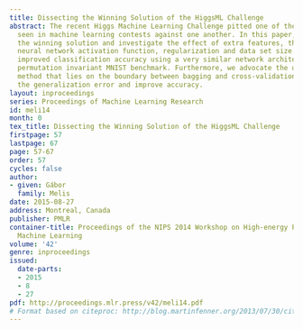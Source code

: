 ```yaml
---
title: Dissecting the Winning Solution of the HiggsML Challenge
abstract: The recent Higgs Machine Learning Challenge pitted one of the largest crowds
  seen in machine learning contests against one another. In this paper, we present
  the winning solution and investigate the effect of extra features, the choice of
  neural network activation function, regularization and data set size. We demonstrate
  improved classification accuracy using a very similar network architecture on the
  permutation invariant MNIST benchmark. Furthermore, we advocate the use of a simple
  method that lies on the boundary between bagging and cross-validation to both estimate
  the generalization error and improve accuracy.
layout: inproceedings
series: Proceedings of Machine Learning Research
id: meli14
month: 0
tex_title: Dissecting the Winning Solution of the HiggsML Challenge
firstpage: 57
lastpage: 67
page: 57-67
order: 57
cycles: false
author:
- given: Gábor
  family: Melis
date: 2015-08-27
address: Montreal, Canada
publisher: PMLR
container-title: Proceedings of the NIPS 2014 Workshop on High-energy Physics and
  Machine Learning
volume: '42'
genre: inproceedings
issued:
  date-parts:
  - 2015
  - 8
  - 27
pdf: http://proceedings.mlr.press/v42/meli14.pdf
# Format based on citeproc: http://blog.martinfenner.org/2013/07/30/citeproc-yaml-for-bibliographies/
---
```

